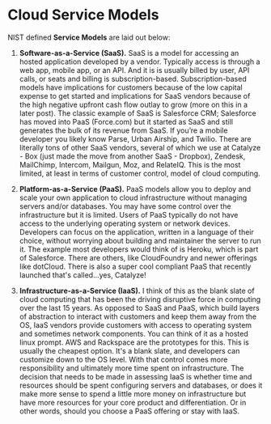 # Cloud Service Models

NIST defined **Service Models** are laid out below:

1. **Software-as-a-Service (SaaS).** SaaS is a model for accessing an hosted application developed by a vendor. Typically access is through a web app, mobile app, or an API. And it is is usually billed by user, API calls, or seats and billing is subscription-based. Subscription-based models have implications for customers because of the low capital expense to get started and implications for SaaS vendors because of the high negative upfront cash flow outlay to grow (more on this in a later post). The classic example of SaaS is Salesforce CRM; Salesforce has moved into PaaS (Force.com) but it started as SaaS and still generates the bulk of its revenue from SaaS. If you’re a mobile developer you likely know Parse, Urban Airship, and Twilio. There are literally tons of other SaaS vendors, several of which we use at Catalyze - Box (just made the move from another SaaS - Dropbox), Zendesk, MailChimp, Intercom, Mailgun, Moz, and RelateIQ. This is the most limited, at least in terms of customer control, model of cloud computing.

2. **Platform-as-a-Service (PaaS).** PaaS models allow you to deploy and scale your own application to cloud infrastructure without managing servers and/or databases. You may have some control over the infrastructure but it is limited. Users of PaaS typically do not have access to the underlying operating system or network devices. Developers can focus on the application, written in a language of their choice, without worrying about building and maintainer the server to run it. The example most developers would think of is Heroku, which is part of Salesforce. There are others, like CloudFoundry and newer offerings like dotCloud. There is also a super cool compliant PaaS that recently launched that's called...yes, Catalyze!

3. **Infrastructure-as-a-Service (IaaS).** I think of this as the blank slate of cloud computing that has been the driving disruptive force in computing over the last 15 years. As opposed to SaaS and PaaS, which build layers of abstraction to interact with customers and keep them away from the OS, IaaS vendors provide customers with access to operating system and sometimes network components. You can think of it as a hosted linux prompt. AWS and Rackspace are the prototypes for this. This is usually the cheapest option. It's a blank slate, and developers can customize down to the OS level. With that control comes more responsibility and ultimately more time spent on infrastructure. The decision that needs to be made in assessing IaaS is whether time and resources should be spent configuring servers and databases, or does it make more sense to spend a little more money on infrastructure but have more resources for your core product and differentiation. Or in other words, should you choose a PaaS offering or stay with IaaS.
